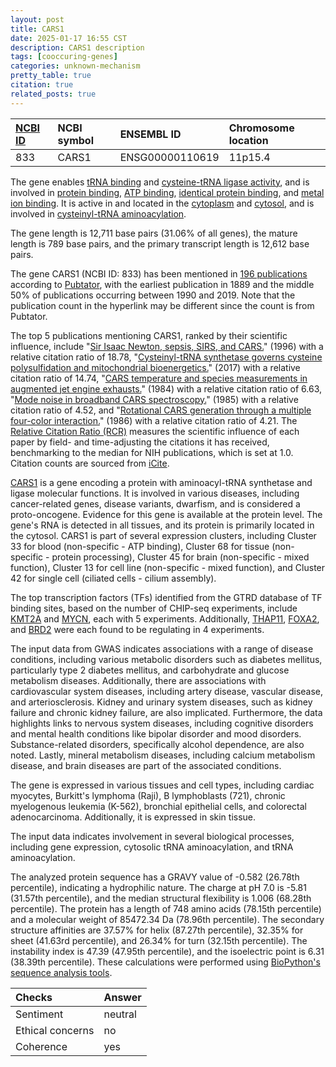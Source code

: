 ```yaml
---
layout: post
title: CARS1
date: 2025-01-17 16:55 CST
description: CARS1 description
tags: [cooccuring-genes]
categories: unknown-mechanism
pretty_table: true
citation: true
related_posts: true
---
```




| [NCBI ID](https://www.ncbi.nlm.nih.gov/gene/833) | NCBI symbol | ENSEMBL ID | Chromosome location |
| :-------- | :------- | :-------- | :------- |
| 833  | CARS1 | ENSG00000110619 | 11p15.4 |



The gene enables [tRNA binding](https://amigo.geneontology.org/amigo/term/GO:0000049) and [cysteine-tRNA ligase activity](https://amigo.geneontology.org/amigo/term/GO:0004817), and is involved in [protein binding](https://amigo.geneontology.org/amigo/term/GO:0005515), [ATP binding](https://amigo.geneontology.org/amigo/term/GO:0005524), [identical protein binding](https://amigo.geneontology.org/amigo/term/GO:0042802), and [metal ion binding](https://amigo.geneontology.org/amigo/term/GO:0046872). It is active in and located in the [cytoplasm](https://amigo.geneontology.org/amigo/term/GO:0005737) and [cytosol](https://amigo.geneontology.org/amigo/term/GO:0005829), and is involved in [cysteinyl-tRNA aminoacylation](https://amigo.geneontology.org/amigo/term/GO:0006423).


The gene length is 12,711 base pairs (31.06% of all genes), the mature length is 789 base pairs, and the primary transcript length is 12,612 base pairs.


The gene CARS1 (NCBI ID: 833) has been mentioned in [196 publications](https://pubmed.ncbi.nlm.nih.gov/?term=%22CARS1%22) according to [Pubtator](https://academic.oup.com/nar/article/47/W1/W587/5494727), with the earliest publication in 1889 and the middle 50% of publications occurring between 1990 and 2019. Note that the publication count in the hyperlink may be different since the count is from Pubtator.


The top 5 publications mentioning CARS1, ranked by their scientific influence, include "[Sir Isaac Newton, sepsis, SIRS, and CARS.](https://pubmed.ncbi.nlm.nih.gov/8674323)" (1996) with a relative citation ratio of 18.78, "[Cysteinyl-tRNA synthetase governs cysteine polysulfidation and mitochondrial bioenergetics.](https://pubmed.ncbi.nlm.nih.gov/29079736)" (2017) with a relative citation ratio of 14.74, "[CARS temperature and species measurements in augmented jet engine exhausts.](https://pubmed.ncbi.nlm.nih.gov/18212828)" (1984) with a relative citation ratio of 6.63, "[Mode noise in broadband CARS spectroscopy.](https://pubmed.ncbi.nlm.nih.gov/18217050)" (1985) with a relative citation ratio of 4.52, and "[Rotational CARS generation through a multiple four-color interaction.](https://pubmed.ncbi.nlm.nih.gov/18235814)" (1986) with a relative citation ratio of 4.21. The [Relative Citation Ratio (RCR)](https://journals.plos.org/plosbiology/article?id=10.1371/journal.pbio.1002541) measures the scientific influence of each paper by field- and time-adjusting the citations it has received, benchmarking to the median for NIH publications, which is set at 1.0. Citation counts are sourced from [iCite](https://icite.od.nih.gov).


[CARS1](https://www.proteinatlas.org/ENSG00000110619-CARS1) is a gene encoding a protein with aminoacyl-tRNA synthetase and ligase molecular functions. It is involved in various diseases, including cancer-related genes, disease variants, dwarfism, and is considered a proto-oncogene. Evidence for this gene is available at the protein level. The gene's RNA is detected in all tissues, and its protein is primarily located in the cytosol. CARS1 is part of several expression clusters, including Cluster 33 for blood (non-specific - ATP binding), Cluster 68 for tissue (non-specific - protein processing), Cluster 45 for brain (non-specific - mixed function), Cluster 13 for cell line (non-specific - mixed function), and Cluster 42 for single cell (ciliated cells - cilium assembly).


The top transcription factors (TFs) identified from the GTRD database of TF binding sites, based on the number of CHIP-seq experiments, include [KMT2A](https://www.ncbi.nlm.nih.gov/gene/4297) and [MYCN](https://www.ncbi.nlm.nih.gov/gene/4613), each with 5 experiments. Additionally, [THAP11](https://www.ncbi.nlm.nih.gov/gene/57215), [FOXA2](https://www.ncbi.nlm.nih.gov/gene/3170), and [BRD2](https://www.ncbi.nlm.nih.gov/gene/6046) were each found to be regulating in 4 experiments.



The input data from GWAS indicates associations with a range of disease conditions, including various metabolic disorders such as diabetes mellitus, particularly type 2 diabetes mellitus, and carbohydrate and glucose metabolism diseases. Additionally, there are associations with cardiovascular system diseases, including artery disease, vascular disease, and arteriosclerosis. Kidney and urinary system diseases, such as kidney failure and chronic kidney failure, are also implicated. Furthermore, the data highlights links to nervous system diseases, including cognitive disorders and mental health conditions like bipolar disorder and mood disorders. Substance-related disorders, specifically alcohol dependence, are also noted. Lastly, mineral metabolism diseases, including calcium metabolism disease, and brain diseases are part of the associated conditions.



The gene is expressed in various tissues and cell types, including cardiac myocytes, Burkitt's lymphoma (Raji), B lymphoblasts (721), chronic myelogenous leukemia (K-562), bronchial epithelial cells, and colorectal adenocarcinoma. Additionally, it is expressed in skin tissue.


The input data indicates involvement in several biological processes, including gene expression, cytosolic tRNA aminoacylation, and tRNA aminoacylation.



The analyzed protein sequence has a GRAVY value of -0.582 (26.78th percentile), indicating a hydrophilic nature. The charge at pH 7.0 is -5.81 (31.57th percentile), and the median structural flexibility is 1.006 (68.28th percentile). The protein has a length of 748 amino acids (78.15th percentile) and a molecular weight of 85472.34 Da (78.96th percentile). The secondary structure affinities are 37.57% for helix (87.27th percentile), 32.35% for sheet (41.63rd percentile), and 26.34% for turn (32.15th percentile). The instability index is 47.39 (47.95th percentile), and the isoelectric point is 6.31 (38.39th percentile). These calculations were performed using [BioPython's sequence analysis tools](https://biopython.org/docs/1.75/api/Bio.SeqUtils.ProtParam.html).





| Checks    | Answer |
| :-------- | :------- |
| Sentiment  | neutral   |
| Ethical concerns | no     |
| Coherence    | yes    |